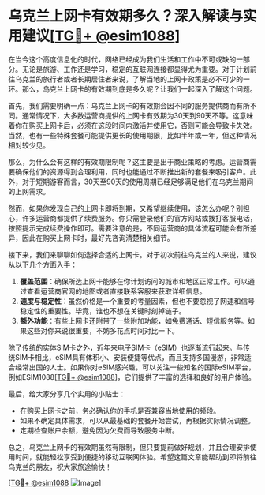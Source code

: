 # 乌克兰上网卡有效期多久？深入解读与实用建议[[TG💪+ @esim1088](https://t.me/s/esim1088)]

在当今这个高度信息化的时代，网络已经成为我们生活和工作中不可或缺的一部分。无论是旅游、工作还是学习，稳定的互联网连接都显得尤为重要。对于计划前往乌克兰的旅行者或者长期居住者来说，了解当地的上网卡政策是必不可少的一环。那么，乌克兰上网卡的有效期到底是多久呢？让我们一起深入了解这个问题。

首先，我们需要明确一点：乌克兰上网卡的有效期会因不同的服务提供商而有所不同。通常情况下，大多数运营商提供的上网卡有效期为30天到90天不等。这意味着你在购买上网卡后，必须在这段时间内激活并使用它，否则可能会导致卡失效。当然，也有一些特殊套餐可能提供更长的使用期限，比如半年或一年，但这种情况相对较少见。

那么，为什么会有这样的有效期限制呢？这主要是出于商业策略的考虑。运营商需要确保他们的资源得到合理利用，同时也能通过不断推出新的套餐来吸引客户。此外，对于短期游客而言，30天至90天的使用周期已经足够满足他们在乌克兰期间的上网需求。

然而，如果你发现自己的上网卡即将到期，又希望继续使用，该怎么办呢？别担心，许多运营商都提供了续费服务。你只需登录他们的官方网站或拨打客服电话，按照提示完成续费操作即可。需要注意的是，不同运营商的具体流程可能会有所差异，因此在购买上网卡时，最好先咨询清楚相关细节。

接下来，我们来聊聊如何选择合适的上网卡。对于初次前往乌克兰的人来说，建议从以下几个方面入手：

1. **覆盖范围**：确保所选上网卡能够在你计划访问的城市和地区正常工作。可以通过查看运营商官网的地图或者直接联系客服来获取详细信息。
2. **速度与稳定性**：虽然价格是一个重要的考量因素，但也不要忽视了网速和信号稳定性的重要性。毕竟，谁也不想在关键时刻掉链子。
3. **额外功能**：有些上网卡还附带了一些附加功能，如免费通话、短信服务等。如果这些对你来说很重要，不妨多花点时间对比一下。

除了传统的实体SIM卡之外，近年来电子SIM卡（eSIM）也逐渐流行起来。与传统SIM卡相比，eSIM具有体积小、安装便捷等优点，而且支持多国漫游，非常适合经常出国的人士。如果你对eSIM感兴趣，可以关注一些知名的国际eSIM平台，例如ESIM1088[[TG💪+ @esim1088](https://t.me/s/esim1088)]，它们提供了丰富的选择和良好的用户体验。

最后，给大家分享几个实用的小贴士：
- 在购买上网卡之前，务必确认你的手机是否兼容当地使用的频段。
- 如果不确定具体需求，可以从最基础的套餐开始尝试，再根据实际情况调整。
- 定期检查账户余额，避免因为欠费而导致服务中断。

总之，乌克兰上网卡的有效期虽然有限制，但只要提前做好规划，并且合理安排使用时间，就能轻松享受到便捷的移动互联网体验。希望这篇文章能帮助到即将前往乌克兰的朋友，祝大家旅途愉快！

[[TG💪+ @esim1088](https://t.me/s/esim1088) ![Image](https://i.postimg.cc/4NQfJmqS/Snipaste-2025-05-13-00-14-12.png)]